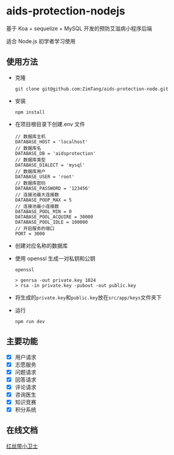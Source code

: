 # aids-protection-nodejs

基于 Koa + sequelize + MySQL 开发的预防艾滋病小程序后端

适合 Node.js 初学者学习使用

## 使用方法

- 克隆

  `git clone git@github.com:ZimTang/aids-protection-node.git`

- 安装

  `npm install`

- 在项目根目录下创建.env 文件

  ```.env
  // 数据库主机
  DATABASE_HOST = 'localhost'
  // 数据库名
  DATABASE_DB = 'aidsprotection'
  // 数据库类型
  DATABASE_DIALECT = 'mysql'
  // 数据库用户
  DATABASE_USER = 'root'
  // 数据库密码
  DATABASE_PASSWORD = '123456'
  // 连接池最大连接数
  DATABASE_POOP_MAX = 5
  // 连接池最小连接数
  DATABASE_POOL_MIN = 0
  DATABASE_POOL_ACQUIRE = 30000
  DATABASE_POOL_IDLE = 100000
  // 开启服务的端口
  PORT = 3000
  ```

- 创建对应名称的数据库
- 使用 openssl 生成一对私钥和公钥

  ```shell
  openssl

  > genrsa -out private.key 1024
  > rsa -in private.key -pubout -out public.key
  ```

- 将生成的`private.key`和`public.key`放在`src/app/keys`文件夹下
- 运行

  `npm run dev`

## 主要功能

- [x] 用户请求
- [x] 志愿服务
- [x] 问题请求
- [x] 回答请求
- [x] 评论请求
- [x] 咨询医生
- [x] 知识竞赛
- [x] 积分系统

## 在线文档

[红丝带小卫士](https://www.apifox.cn/apidoc/shared-0ed5faa7-187b-4cc4-ae59-8ae68d76e88e/api-17410691)
